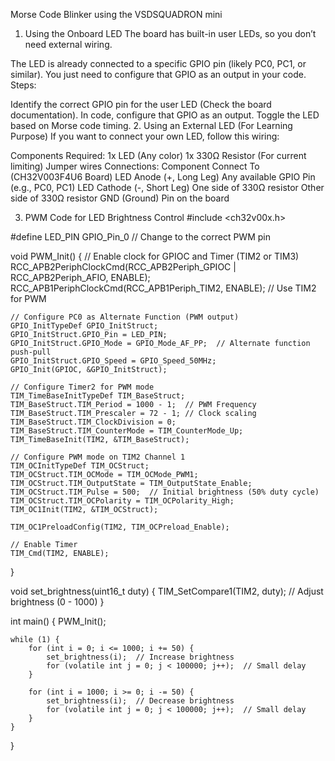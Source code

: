Morse Code Blinker using the VSDSQUADRON mini

1. Using the Onboard LED 
The board has built-in user LEDs, so you don’t need external wiring.

The LED is already connected to a specific GPIO pin (likely PC0, PC1, or similar).
You just need to configure that GPIO as an output in your code.
Steps:

Identify the correct GPIO pin for the user LED (Check the board documentation).
In code, configure that GPIO as an output.
Toggle the LED based on Morse code timing.
2. Using an External LED (For Learning Purpose)
If you want to connect your own LED, follow this wiring:

Components Required:
1x LED (Any color)
1x 330Ω Resistor (For current limiting)
Jumper wires
Connections:
Component	Connect To (CH32V003F4U6 Board)
LED Anode (+, Long Leg)	Any available GPIO Pin (e.g., PC0, PC1)
LED Cathode (-, Short Leg)	One side of 330Ω resistor
Other side of 330Ω resistor	GND (Ground) Pin on the board

3. PWM Code for LED Brightness Control
   #include <ch32v00x.h>

#define LED_PIN  GPIO_Pin_0  // Change to the correct PWM pin

void PWM_Init() {
    // Enable clock for GPIOC and Timer (TIM2 or TIM3)
    RCC_APB2PeriphClockCmd(RCC_APB2Periph_GPIOC | RCC_APB2Periph_AFIO, ENABLE);
    RCC_APB1PeriphClockCmd(RCC_APB1Periph_TIM2, ENABLE);  // Use TIM2 for PWM

    // Configure PC0 as Alternate Function (PWM output)
    GPIO_InitTypeDef GPIO_InitStruct;
    GPIO_InitStruct.GPIO_Pin = LED_PIN;
    GPIO_InitStruct.GPIO_Mode = GPIO_Mode_AF_PP;  // Alternate function push-pull
    GPIO_InitStruct.GPIO_Speed = GPIO_Speed_50MHz;
    GPIO_Init(GPIOC, &GPIO_InitStruct);

    // Configure Timer2 for PWM mode
    TIM_TimeBaseInitTypeDef TIM_BaseStruct;
    TIM_BaseStruct.TIM_Period = 1000 - 1;  // PWM Frequency
    TIM_BaseStruct.TIM_Prescaler = 72 - 1; // Clock scaling
    TIM_BaseStruct.TIM_ClockDivision = 0;
    TIM_BaseStruct.TIM_CounterMode = TIM_CounterMode_Up;
    TIM_TimeBaseInit(TIM2, &TIM_BaseStruct);

    // Configure PWM mode on TIM2 Channel 1
    TIM_OCInitTypeDef TIM_OCStruct;
    TIM_OCStruct.TIM_OCMode = TIM_OCMode_PWM1;
    TIM_OCStruct.TIM_OutputState = TIM_OutputState_Enable;
    TIM_OCStruct.TIM_Pulse = 500;  // Initial brightness (50% duty cycle)
    TIM_OCStruct.TIM_OCPolarity = TIM_OCPolarity_High;
    TIM_OC1Init(TIM2, &TIM_OCStruct);

    TIM_OC1PreloadConfig(TIM2, TIM_OCPreload_Enable);

    // Enable Timer
    TIM_Cmd(TIM2, ENABLE);
}

void set_brightness(uint16_t duty) {
    TIM_SetCompare1(TIM2, duty);  // Adjust brightness (0 - 1000)
}

int main() {
    PWM_Init();

    while (1) {
        for (int i = 0; i <= 1000; i += 50) {
            set_brightness(i);  // Increase brightness
            for (volatile int j = 0; j < 100000; j++);  // Small delay
        }

        for (int i = 1000; i >= 0; i -= 50) {
            set_brightness(i);  // Decrease brightness
            for (volatile int j = 0; j < 100000; j++);  // Small delay
        }
    }
}
